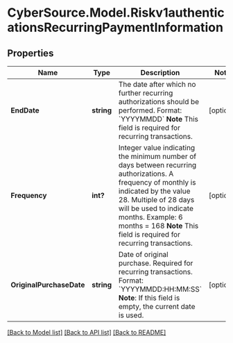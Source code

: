 # CyberSource.Model.Riskv1authenticationsRecurringPaymentInformation
## Properties

Name | Type | Description | Notes
------------ | ------------- | ------------- | -------------
**EndDate** | **string** | The date after which no further recurring authorizations should be performed. Format: &#x60;YYYYMMDD&#x60; **Note** This field is required for recurring transactions.  | [optional] 
**Frequency** | **int?** | Integer value indicating the minimum number of days between recurring authorizations. A frequency of monthly is indicated by the value 28. Multiple of 28 days will be used to indicate months. Example: 6 months &#x3D; 168 **Note** This field is required for recurring transactions.  | [optional] 
**OriginalPurchaseDate** | **string** | Date of original purchase. Required for recurring transactions. Format: &#x60;YYYYMMDD:HH:MM:SS&#x60; **Note**: If this field is empty, the current date is used.  | [optional] 

[[Back to Model list]](../README.md#documentation-for-models) [[Back to API list]](../README.md#documentation-for-api-endpoints) [[Back to README]](../README.md)

